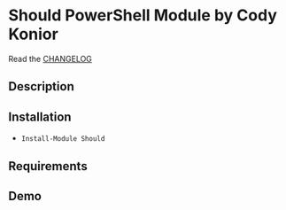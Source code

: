 # Should PowerShell Module by Cody Konior

Read the [CHANGELOG][1]

## Description

## Installation

- `Install-Module Should`

## Requirements

## Demo

[1]: CHANGELOG.md
